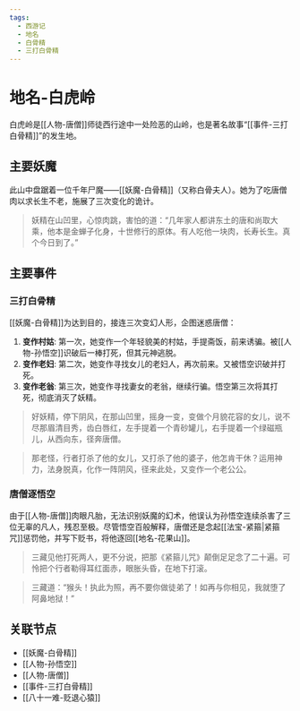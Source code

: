 ```yaml
---
tags:
  - 西游记
  - 地名
  - 白骨精
  - 三打白骨精
---
```


# 地名-白虎岭

白虎岭是[[人物-唐僧]]师徒西行途中一处险恶的山岭，也是著名故事“[[事件-三打白骨精]]”的发生地。

## 主要妖魔

此山中盘踞着一位千年尸魔——[[妖魔-白骨精]]（又称白骨夫人）。她为了吃唐僧肉以求长生不老，施展了三次变化的诡计。

> 妖精在山凹里，心惊肉跳，害怕的道：“几年家人都讲东土的唐和尚取大乘，他本是金蝉子化身，十世修行的原体。有人吃他一块肉，长寿长生。真个今日到了。”

## 主要事件

### 三打白骨精

[[妖魔-白骨精]]为达到目的，接连三次变幻人形，企图迷惑唐僧：
1.  **变作村姑**: 第一次，她变作一个年轻貌美的村姑，手提斋饭，前来诱骗。被[[人物-孙悟空]]识破后一棒打死，但其元神逃脱。
2.  **变作老妇**: 第二次，她变作寻找女儿的老妇人，再次前来。又被悟空识破并打死。
3.  **变作老翁**: 第三次，她变作寻找妻女的老翁，继续行骗。悟空第三次将其打死，彻底消灭了妖精。

> 好妖精，停下阴风，在那山凹里，摇身一变，变做个月貌花容的女儿，说不尽那眉清目秀，齿白唇红，左手提着一个青砂罐儿，右手提着一个绿磁瓶儿，从西向东，径奔唐僧。

> 那老怪，行者打杀了他的女儿，又打杀了他的婆子，他怎肯干休？运用神力，法身脱真，化作一阵阴风，径来此处，又变作一个老公公。

### 唐僧逐悟空

由于[[人物-唐僧]]肉眼凡胎，无法识别妖魔的幻术，他误认为孙悟空连续杀害了三位无辜的凡人，残忍至极。尽管悟空百般解释，唐僧还是念起[[法宝-紧箍|紧箍咒]]惩罚他，并写下贬书，将他逐回[[地名-花果山]]。

> 三藏见他打死两人，更不分说，把那《紧箍儿咒》颠倒足足念了二十遍。可怜把个行者勒得耳红面赤，眼胀头昏，在地下打滚。

> 三藏道：“猴头！执此为照，再不要你做徒弟了！如再与你相见，我就堕了阿鼻地狱！”

## 关联节点
- [[妖魔-白骨精]]
- [[人物-孙悟空]]
- [[人物-唐僧]]
- [[事件-三打白骨精]]
- [[八十一难-贬退心猿]]
